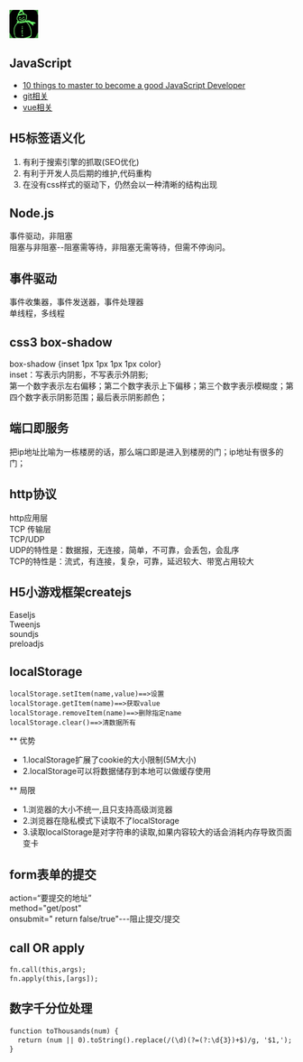 ![img](https://github.com/studendzhoujun/jun/blob/master/static/img/txx.png)

## JavaScript

* [10 things to master to become a good JavaScript Developer](developer.md)
* [git相关](git.md)
* [vue相关](vue.md)

## H5标签语义化
1. 有利于搜索引擎的抓取(SEO优化)<br/>
2. 有利于开发人员后期的维护,代码重构<br/>
3. 在没有css样式的驱动下，仍然会以一种清晰的结构出现<br/>

## Node.js
事件驱动，非阻塞<br/>
阻塞与非阻塞--阻塞需等待，非阻塞无需等待，但需不停询问。
## 事件驱动
事件收集器，事件发送器，事件处理器<br/>
单线程，多线程
## css3 box-shadow
box-shadow {inset 1px 1px 1px 1px color}<br/>
inset：写表示内阴影，不写表示外阴影;<br/>
第一个数字表示左右偏移；第二个数字表示上下偏移；第三个数字表示模糊度；第四个数字表示阴影范围；最后表示阴影颜色；
## 端口即服务
把ip地址比喻为一栋楼房的话，那么端口即是进入到楼房的门；ip地址有很多的门；
## http协议
http应用层<br/>
TCP 传输层<br/>
TCP/UDP<br/>
UDP的特性是：数据报，无连接，简单，不可靠，会丢包，会乱序<br/>
TCP的特性是：流式，有连接，复杂，可靠，延迟较大、带宽占用较大<br/>

## H5小游戏框架createjs
Easeljs<br/>
Tweenjs<br/>
soundjs<br/>
preloadjs<br/>

## localStorage
```
localStorage.setItem(name,value)==>设置
localStorage.getItem(name)==>获取value
localStorage.removeItem(name)==>删除指定name
localStorage.clear()==>清数据所有
```
** 优势
* 1.localStorage扩展了cookie的大小限制(5M大小)
* 2.localStorage可以将数据储存到本地可以做缓存使用

** 局限
* 1.浏览器的大小不统一,且只支持高级浏览器
* 2.浏览器在隐私模式下读取不了localStorage
* 3.读取localStorage是对字符串的读取,如果内容较大的话会消耗内存导致页面变卡

## form表单的提交
action=“要提交的地址”<br/>
method="get/post"<br/>
onsubmit=" return false/true"---阻止提交/提交

## call OR apply
```
fn.call(this,args);
fn.apply(this,[args]);
```

## 数字千分位处理
  ```
  function toThousands(num) {
    return (num || 0).toString().replace(/(\d)(?=(?:\d{3})+$)/g, '$1,');
  }
  ```